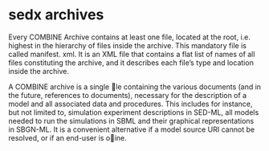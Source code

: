 # sedx archives
Every COMBINE Archive contains at least one file, located
at the root, i.e. highest in the hierarchy of files inside
the archive. This mandatory file is called manifest.
xml. It is an XML file that contains a flat list of names
of all files constituting the archive, and it describes each
file’s type and location inside the archive.

A COMBINE archive is a single le containing the various documents (and in the future, references
to documents), necessary for the description of a model and all associated data and procedures. This
includes for instance, but not limited to, simulation experiment descriptions in SED-ML, all models
needed to run the simulations in SBML and their graphical representations in SBGN-ML. It is a convenient
alternative if a model source URI cannot be resolved, or if an end-user is oine.